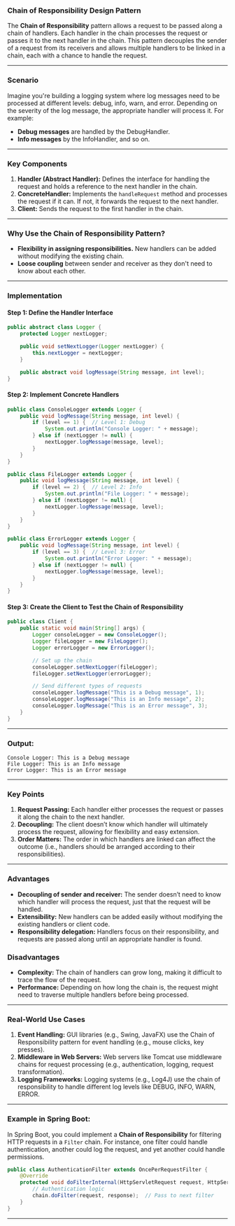### **Chain of Responsibility Design Pattern**

The **Chain of Responsibility** pattern allows a request to be passed along a chain of handlers. Each handler in the chain processes the request or passes it to the next handler in the chain. This pattern decouples the sender of a request from its receivers and allows multiple handlers to be linked in a chain, each with a chance to handle the request.

---

### **Scenario**
Imagine you're building a logging system where log messages need to be processed at different levels: debug, info, warn, and error. Depending on the severity of the log message, the appropriate handler will process it. For example:
- **Debug messages** are handled by the DebugHandler.
- **Info messages** by the InfoHandler, and so on.

---

### **Key Components**
1. **Handler (Abstract Handler):** Defines the interface for handling the request and holds a reference to the next handler in the chain.
2. **ConcreteHandler:** Implements the `handleRequest` method and processes the request if it can. If not, it forwards the request to the next handler.
3. **Client:** Sends the request to the first handler in the chain.

---

### **Why Use the Chain of Responsibility Pattern?**
- **Flexibility in assigning responsibilities.** New handlers can be added without modifying the existing chain.
- **Loose coupling** between sender and receiver as they don't need to know about each other.

---

### **Implementation**

#### **Step 1: Define the Handler Interface**
```java
public abstract class Logger {
    protected Logger nextLogger;

    public void setNextLogger(Logger nextLogger) {
        this.nextLogger = nextLogger;
    }

    public abstract void logMessage(String message, int level);
}
```

#### **Step 2: Implement Concrete Handlers**
```java
public class ConsoleLogger extends Logger {
    public void logMessage(String message, int level) {
        if (level == 1) {  // Level 1: Debug
            System.out.println("Console Logger: " + message);
        } else if (nextLogger != null) {
            nextLogger.logMessage(message, level);
        }
    }
}

public class FileLogger extends Logger {
    public void logMessage(String message, int level) {
        if (level == 2) {  // Level 2: Info
            System.out.println("File Logger: " + message);
        } else if (nextLogger != null) {
            nextLogger.logMessage(message, level);
        }
    }
}

public class ErrorLogger extends Logger {
    public void logMessage(String message, int level) {
        if (level == 3) {  // Level 3: Error
            System.out.println("Error Logger: " + message);
        } else if (nextLogger != null) {
            nextLogger.logMessage(message, level);
        }
    }
}
```

#### **Step 3: Create the Client to Test the Chain of Responsibility**
```java
public class Client {
    public static void main(String[] args) {
        Logger consoleLogger = new ConsoleLogger();
        Logger fileLogger = new FileLogger();
        Logger errorLogger = new ErrorLogger();

        // Set up the chain
        consoleLogger.setNextLogger(fileLogger);
        fileLogger.setNextLogger(errorLogger);

        // Send different types of requests
        consoleLogger.logMessage("This is a Debug message", 1);
        consoleLogger.logMessage("This is an Info message", 2);
        consoleLogger.logMessage("This is an Error message", 3);
    }
}
```

---

### **Output:**
```
Console Logger: This is a Debug message
File Logger: This is an Info message
Error Logger: This is an Error message
```

---

### **Key Points**
1. **Request Passing:** Each handler either processes the request or passes it along the chain to the next handler.
2. **Decoupling:** The client doesn’t know which handler will ultimately process the request, allowing for flexibility and easy extension.
3. **Order Matters:** The order in which handlers are linked can affect the outcome (i.e., handlers should be arranged according to their responsibilities).

---

### **Advantages**
- **Decoupling of sender and receiver:** The sender doesn’t need to know which handler will process the request, just that the request will be handled.
- **Extensibility:** New handlers can be added easily without modifying the existing handlers or client code.
- **Responsibility delegation:** Handlers focus on their responsibility, and requests are passed along until an appropriate handler is found.

### **Disadvantages**
- **Complexity:** The chain of handlers can grow long, making it difficult to trace the flow of the request.
- **Performance:** Depending on how long the chain is, the request might need to traverse multiple handlers before being processed.

---

### **Real-World Use Cases**
1. **Event Handling:** GUI libraries (e.g., Swing, JavaFX) use the Chain of Responsibility pattern for event handling (e.g., mouse clicks, key presses).
2. **Middleware in Web Servers:** Web servers like Tomcat use middleware chains for request processing (e.g., authentication, logging, request transformation).
3. **Logging Frameworks:** Logging systems (e.g., Log4J) use the chain of responsibility to handle different log levels like DEBUG, INFO, WARN, ERROR.

---

### **Example in Spring Boot:**
In Spring Boot, you could implement a **Chain of Responsibility** for filtering HTTP requests in a `Filter` chain. For instance, one filter could handle authentication, another could log the request, and yet another could handle permissions.

```java
public class AuthenticationFilter extends OncePerRequestFilter {
    @Override
    protected void doFilterInternal(HttpServletRequest request, HttpServletResponse response, FilterChain chain) throws ServletException, IOException {
        // Authentication logic
        chain.doFilter(request, response);  // Pass to next filter
    }
}
```

---
